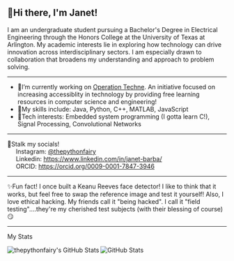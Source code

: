 ## 💫Hi there, I'm Janet!

I am an undergraduate student pursuing a Bachelor's Degree in Electrical Engineering through the Honors College at the University of Texas at Arlington. My academic interests lie in exploring how technology can drive innovation across interdisciplinary sectors. I am especially drawn to collaboration that broadens my understanding and approach to problem solving.

---  

- 🔭I’m currently working on [Operation Techne](https://operationtechne.wixsite.com/operationtechne). An initiative focused on increasing accessiblity in technology by providing free          learning resources in computer science and engineering!  
- 🦾My skills include: Java, Python, C++, MATLAB, JavaScript  
- 🚀Tech interests: Embedded system programming (I gotta learn C!), Signal Processing, Convolutional Networks

---

🤠Stalk my socials!  
&nbsp;&nbsp;&nbsp;&nbsp;&nbsp;Instagram: [@thepythonfairy](https://www.instagram.com/thepythonfairy/)  
&nbsp;&nbsp;&nbsp;&nbsp;&nbsp;Linkedin: https://www.linkedin.com/in/janet-barba/  
&nbsp;&nbsp;&nbsp;&nbsp;&nbsp;ORCID: https://orcid.org/0009-0001-7847-3946

---

✨Fun fact! I once built a Keanu Reeves face detector! I like to think that it works, but feel free to swap the reference image and test it yourself! Also, I love ethical hacking. My friends call it "being hacked". I call it "field testing"....they're my cherished test subjects (with their blessing of course) 😏

---

My Stats

<p><img align="left" src="https://github-readme-stats.vercel.app/api/top-langs/?username=thepythonfairy&theme=dark&show_icons=true&hide_border=true&layout=compact" alt="thepythonfairy's GitHub Stats" /></p>

![GitHub Stats](https://github-readme-stats.vercel.app/api?username=thepythonfairy&theme=dark&show_icons=true&hide_border=true&count_private=true)
